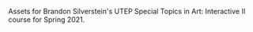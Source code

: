 Assets for Brandon Silverstein's UTEP Special Topics in Art: Interactive II course for Spring 2021.
